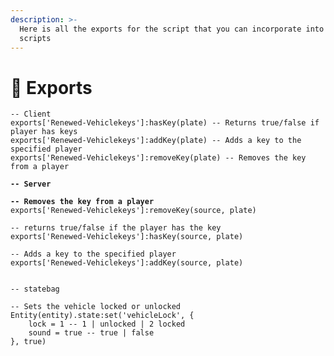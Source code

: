```yaml
---
description: >-
  Here is all the exports for the script that you can incorporate into your own
  scripts
---
```


# 🚙 Exports

<pre class="language-lua"><code class="lang-lua">-- Client
exports['Renewed-Vehiclekeys']:hasKey(plate) -- Returns true/false if player has keys
exports['Renewed-Vehiclekeys']:addKey(plate) -- Adds a key to the specified player
exports['Renewed-Vehiclekeys']:removeKey(plate) -- Removes the key from a player
<strong>
</strong><strong>-- Server
</strong><strong>
</strong><strong>-- Removes the key from a player
</strong>exports['Renewed-Vehiclekeys']:removeKey(source, plate)

-- returns true/false if the player has the key
exports['Renewed-Vehiclekeys']:hasKey(source, plate)

-- Adds a key to the specified player
exports['Renewed-Vehiclekeys']:addKey(source, plate)


-- statebag

-- Sets the vehicle locked or unlocked
Entity(entity).state:set('vehicleLock', {
    lock = 1 -- 1 | unlocked | 2 locked
    sound = true -- true | false
}, true)
</code></pre>
